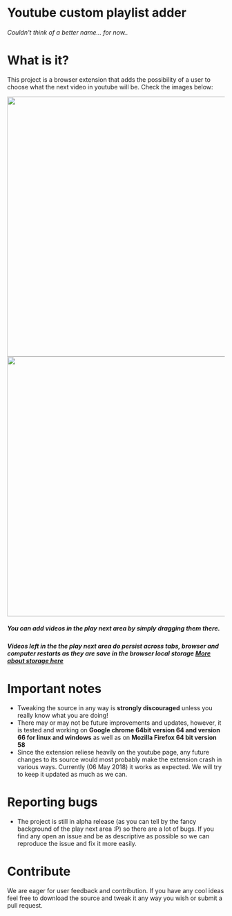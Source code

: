 # Youtube custom playlist adder
###### Couldn't think of a better name... for now..

# What is it?

This project is a browser extension that adds the possibility of a user to choose what the next video in youtube will be.
Check the images below:

<img src="https://i.imgur.com/kEKpY0g.png" height="600" width="1100">
<img src="https://i.imgur.com/7OrPhKc.png" height="600" width="1100">

##### You can add videos in the play next area by simply dragging them there.
##### Videos left in the the play next area do persist across tabs, browser and computer restarts as they are save in the browser local storage [More about storage here](https://www.w3schools.com/html/html5_webstorage.asp)

# Important notes

- Tweaking the source in any way is **strongly discouraged** unless you really know what you are doing!
- There may or may not be future improvements and updates, however, it is tested and working on **Google chrome 64bit version 64 and version 66 for linux and windows** as well as on **Mozilla Firefox 64 bit version 58**
- Since the extension reliese heavily on the youtube page, any future changes to its source would most probably make the extension crash in various ways. Currently (06 May 2018) it works as expected. We will try to keep it updated as much as we can.

# Reporting bugs

- The project is still in alpha release (as you can tell by the fancy background of the play next area :P) so there are a lot of bugs. If you find any open an issue and be as descriptive as possible so we can reproduce the issue and fix it more easily.

# Contribute

We are eager for user feedback and contribution. If you have any cool ideas feel free to download the source and tweak it any way you wish or submit a pull request.
